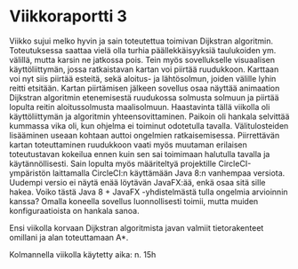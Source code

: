 # Viikkoraportti 3
Viikko sujui melko hyvin ja sain toteutettua toimivan Dijkstran algoritmin. Toteutuksessa saattaa vielä olla turhia päällekkäisyyksiä taulukoiden ym. välillä, mutta karsin ne jatkossa pois. Tein myös sovellukselle visuaalisen 
käyttöliittymän, jossa ratkaistavan kartan voi piirtää ruudukkoon. Karttaan voi nyt siis piirtää esteitä, sekä aloitus- ja lähtösolmun, joiden
välille lyhin reitti etsitään. Kartan piirtämisen jälkeen sovellus osaa näyttää animaation Dijkstran algoritmin etenemisestä ruudukossa
solmusta solmuun
ja piirtää lopulta reitin aloitussolmusta maalisolmuun. Haastavinta tällä viikolla oli käyttöliittymän ja algoritmin yhteensovittaminen.
Paikoin oli hankala selvittää kummassa vika oli, kun ohjelma ei toiminut odotetulla tavalla. Välitulosteiden lisääminen useaan
kohtaan auttoi ongelmien ratkaisemisessa. Piirrettävän kartan toteuttaminen ruudukkoon vaati myös muutaman erilaisen toteutustavan
kokeilua ennen kuin sen sai toimimaan halutulla tavalla ja käytännöllisesti. Sain lopulta myös määriteltyä projektille CircleCI-ympäristön
laittamalla CircleCI:n käyttämään Java 8:n vanhempaa versiota. Uudempi versio ei näytä enää löytävän JavaFX:ää, enkä osaa sitä sille hakea.
Voiko tästä Java 8 + JavaFX -yhdistelmästä tulla ongelmia arvioinnin kanssa? Omalla koneella sovellus luonnollisesti toimii, mutta muiden konfiguraatioista on hankala sanoa.

Ensi viikolla korvaan Dijkstran algoritmista javan valmiit tietorakenteet omillani ja alan toteuttamaan A*. 

Kolmannella viikolla käytetty aika: n. 15h
